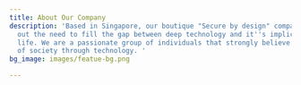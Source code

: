 ```yaml
---
title: About Our Company
description: 'Based in Singapore, our boutique "Secure by design" company was born
  out the need to fill the gap between deep technology and it''s implication in daily
  life. We are a passionate group of individuals that strongly believe in the empowerment
  of society through technology. '
bg_image: images/featue-bg.png

---
```

